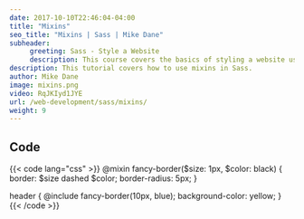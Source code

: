 ```yaml
---
date: 2017-10-10T22:46:04-04:00
title: "Mixins"
seo_title: "Mixins | Sass | Mike Dane"
subheader:
     greeting: Sass - Style a Website
     description: This course covers the basics of styling a website using Sass. Work your way through the videos and we'll teach you everything you need to know to style a basic website!
description: This tutorial covers how to use mixins in Sass.
author: Mike Dane
image: mixins.png
video: RqJKIyd1JYE
url: /web-development/sass/mixins/
weight: 9
---
```


## Code

{{< code lang="css" >}}
@mixin fancy-border($size: 1px, $color: black) {
     border: $size dashed $color;
     border-radius: 5px;
}

header {
     @include fancy-border(10px, blue);
     background-color: yellow;
}
{{< /code >}}